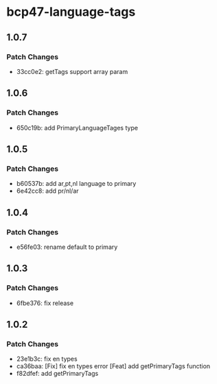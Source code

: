 # bcp47-language-tags

## 1.0.7

### Patch Changes

- 33cc0e2: getTags support array param

## 1.0.6

### Patch Changes

- 650c19b: add PrimaryLanguageTages type

## 1.0.5

### Patch Changes

- b60537b: add ar,pt,nl language to primary
- 6e42cc8: add pr/nl/ar

## 1.0.4

### Patch Changes

- e56fe03: rename default to primary

## 1.0.3

### Patch Changes

- 6fbe376: fix release

## 1.0.2

### Patch Changes

- 23e1b3c: fix en types
- ca36baa: [Fix] fix en types error
  [Feat] add getPrimaryTags function
- f82dfef: add getPrimaryTags
